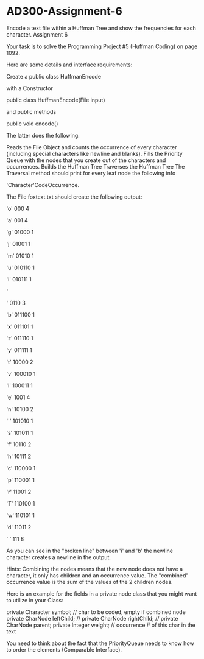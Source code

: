 # AD300-Assignment-6
Encode a text file within a Huffman Tree and show the frequencies for each character.
Assignment 6

Your task is to solve the Programming Project #5 (Huffman Coding) on page 1092.

Here are some details and interface requirements:

Create a public class HuffmanEncode

with a Constructor

public class HuffmanEncode(File input)

and public methods

public void encode()

The latter does the following:

Reads the File Object and counts the occurrence of every character (including special characters like newline and blanks).
Fills the Priority Queue with the nodes that you create out of the characters and occurrences.
Builds the Huffman Tree
Traverses the Huffman Tree 
The Traversal method should print for every leaf node the following info

'Character'<blank>Code<blank>Occurrence.


The File foxtext.txt should create the following output:


'o' 000 4

'a' 001 4

'g' 01000 1

'j' 01001 1

'm' 01010 1

'u' 010110 1

'i' 010111 1

'

' 0110 3

'b' 011100 1

'x' 011101 1

'z' 011110 1

'y' 011111 1

't' 10000 2

'v' 100010 1

'l' 100011 1

'e' 1001 4

'n' 10100 2

''' 101010 1

's' 101011 1

'f' 10110 2

'h' 10111 2

'c' 110000 1

'p' 110001 1

'r' 11001 2

'T' 110100 1

'w' 110101 1

'd' 11011 2

' ' 111 8

As you can see in the "broken line" between 'i' and 'b' the newline character creates a newline in the output. 

Hints: Combining the nodes means that the new node does not have a character, it only has children and an occurrence value. The "combined" occurrence value is the sum of the values of the 2 children nodes.

Here is an example for the fields in a private node class that you might want to utilize in your Class:

private Character symbol; // char to be coded, empty if combined node
private CharNode leftChild; //
private CharNode rightChild; // 
private CharNode parent;
private Integer weight; // occurrence # of this char in the text

You need to think about the fact that the PriorityQueue needs to know how to order the elements (Comparable Interface).
